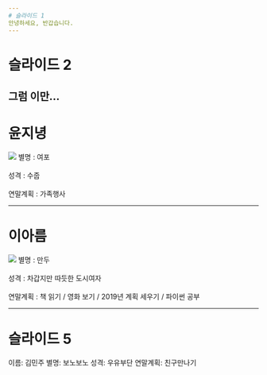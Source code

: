 ```yaml
---
# 슬라이드 1
안녕하세요, 반갑습니다.
---
```

# 슬라이드 2
그럼 이만...
---
# 윤지녕
<img src="https://t1.daumcdn.net/cfile/tistory/196669494FB46B080D">
별명 : 여포 <br></br>
성격 : 수줍 <br></br>
연말계획 : 가족행사

---
# 이아름
<img src="http://bookmetro.kr/wp-content/uploads/2017/05/DSC09610.jpg">
별명 : 만두<br></br>
성격 : 차갑지만 따듯한 도시여자<br></br>
연말계획 : 책 읽기 / 영화 보기 / 2019년 계획 세우기 / 파이썬 공부

---
# 슬라이드 5
이름: 김민주
별명: 보노보노
성격: 우유부단
연말계획: 친구만나기
